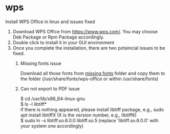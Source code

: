 # wps
Install WPS Office in linux and issues fixed

1. Download WPS Office from https://www.wps.com/. You may choose Deb Package or Rpm Package accordingly.
2. Double click to install it in your GUI environment
3. Once you complete the installation, there are two potaincial issues to be fixed.
   1) Missing fonts issue
      
      Download all those fonts from <a href="missing_fonts">missing fonts</a> folder and copy them to the folder (/usr/share/fonts/wps-office or within /usr/share/fonts)
      
   3) Can not export to PDF issue
      
      $ cd /usr/lib/x86_64-linux-gnu <br>
      $ ls -l libtiff* <br>
      if there is nothing appeared, please install libtiff package, e.g., sudo apt install libtiffX (X is the version number, e.g., libtiff6) <br>
      $ sudo ln -s libtiff.so.6.0.0 libtiff.so.5 (replace 'libtiff.so.6.0.0' with your system one accordingly) <br>
